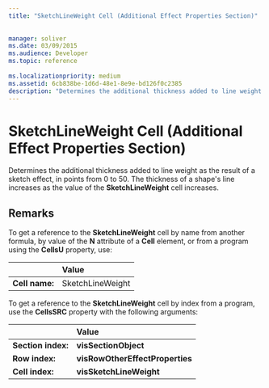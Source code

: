 ```yaml
---
title: "SketchLineWeight Cell (Additional Effect Properties Section)"
 
 
manager: soliver
ms.date: 03/09/2015
ms.audience: Developer
ms.topic: reference
 
ms.localizationpriority: medium
ms.assetid: 6cb838be-1d6d-48e1-8e9e-bd126f0c2385
description: "Determines the additional thickness added to line weight as the result of a sketch effect, in points from 0 to 50. The thickness of a shape's line increases as the value of the SketchLineWeight cell increases."
---
```


# SketchLineWeight Cell (Additional Effect Properties Section)

Determines the additional thickness added to line weight as the result of a sketch effect, in points from 0 to 50. The thickness of a shape's line increases as the value of the **SketchLineWeight** cell increases. 
  
## Remarks

To get a reference to the **SketchLineWeight** cell by name from another formula, by value of the **N** attribute of a **Cell** element, or from a program using the **CellsU** property, use: 
  
||Value |
|:-----|:-----|
| **Cell name:**  <br/> | SketchLineWeight  <br/> |
   
To get a reference to the **SketchLineWeight** cell by index from a program, use the **CellsSRC** property with the following arguments: 
  
||Value |
|:-----|:-----|
| **Section index:**  <br/> |**visSectionObject** <br/> |
| **Row index:**  <br/> |**visRowOtherEffectProperties** <br/> |
| **Cell index:**  <br/> |**visSketchLineWeight** <br/> |
   

